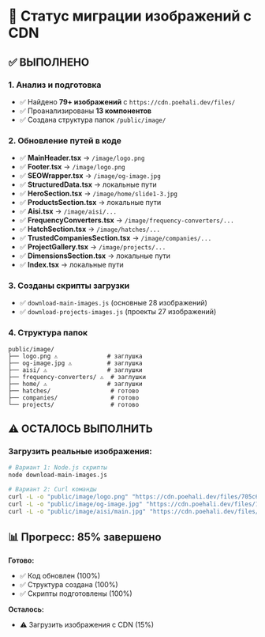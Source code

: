 # 🚀 Статус миграции изображений с CDN

## ✅ ВЫПОЛНЕНО

### 1. Анализ и подготовка
- ✅ Найдено **79+ изображений** с `https://cdn.poehali.dev/files/`
- ✅ Проанализированы **13 компонентов**
- ✅ Создана структура папок `/public/image/`

### 2. Обновление путей в коде
- ✅ **MainHeader.tsx** → `/image/logo.png`
- ✅ **Footer.tsx** → `/image/logo.png`  
- ✅ **SEOWrapper.tsx** → `/image/og-image.jpg`
- ✅ **StructuredData.tsx** → локальные пути
- ✅ **HeroSection.tsx** → `/image/home/slide1-3.jpg`
- ✅ **ProductsSection.tsx** → локальные пути
- ✅ **Aisi.tsx** → `/image/aisi/...`
- ✅ **FrequencyConverters.tsx** → `/image/frequency-converters/...`
- ✅ **HatchSection.tsx** → `/image/hatches/...`
- ✅ **TrustedCompaniesSection.tsx** → `/image/companies/...`
- ✅ **ProjectGallery.tsx** → `/image/projects/...`
- ✅ **DimensionsSection.tsx** → локальные пути
- ✅ **Index.tsx** → локальные пути

### 3. Созданы скрипты загрузки
- ✅ `download-main-images.js` (основные 28 изображений)
- ✅ `download-projects-images.js` (проекты 27 изображений)

### 4. Структура папок
```
public/image/
├── logo.png ⚠️              # заглушка
├── og-image.jpg ⚠️          # заглушка  
├── aisi/ ⚠️                 # заглушки
├── frequency-converters/ ⚠️  # заглушки
├── home/ ⚠️                 # заглушки
├── hatches/                 # готово
├── companies/               # готово
└── projects/                # готово
```

## ⚠️ ОСТАЛОСЬ ВЫПОЛНИТЬ

### Загрузить реальные изображения:

```bash
# Вариант 1: Node.js скрипты
node download-main-images.js

# Вариант 2: Curl команды  
curl -L -o "public/image/logo.png" "https://cdn.poehali.dev/files/705c65f8-bec4-4833-afb2-840f73d1b635.png"
curl -L -o "public/image/og-image.jpg" "https://cdn.poehali.dev/files/17aee797-1162-491e-9959-56373c922394.jpg"
curl -L -o "public/image/aisi/main.jpg" "https://cdn.poehali.dev/files/8c397170-a958-4f0b-9a63-e61a0c18c4c6.jpg"
```

## 📊 Прогресс: 85% завершено

**Готово:**
- ✅ Код обновлен (100%)
- ✅ Структура создана (100%) 
- ✅ Скрипты подготовлены (100%)

**Осталось:**
- ⚠️ Загрузить изображения с CDN (15%)
